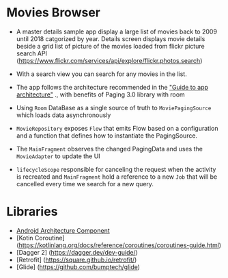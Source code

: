 # Movies Browser 

- A master details sample app display a large list of movies back to 2009 until 2018 catgorized by year. Details screen displays movie details beside a grid list of picture of the movies loaded from flickr picture search API (https://www.flickr.com/services/api/explore/flickr.photos.search) 

- With a search view you can search for any movies in the list. 
- The app follows the architecture recommended in the ["Guide to app architecture"](https://developer.android.com/jetpack/docs/guide) ., with benefits of Paging 3.0 library with room 
-  Using `Room` DataBase as a single source of truth to `MoviePagingSource` which loads data asynchronously
- `MovieRepository` exposes `Flow` that emits  Flow<PagingData> based on a configuration and a function that defines how to instantiate the PagingSource.

- The `MainFragment` observes the changed PagingData and uses the `MovieAdapter` to update the UI 

- `lifecycleScope` responsible for canceling the request when the activity is recreated and `MainFragment` hold a reference to a new `Job` that will be cancelled every time we search for a new query.

# Libraries

- [Android Architecture Component](https://developer.android.com/jetpack/docs/getting-started) 
- [Kotin Coroutine] (https://kotlinlang.org/docs/reference/coroutines/coroutines-guide.html)
- [Dagger 2] (https://dagger.dev/dev-guide/)
- [Retrofit] (https://square.github.io/retrofit/)
- [Glide] (https://github.com/bumptech/glide)
